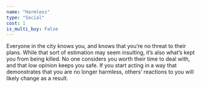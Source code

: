 ```yaml
---
name: "Harmless"
type: "Social"
cost: 1
is_multi_buy: False
---
```


Everyone in the city knows you, and knows that you’re no threat to their plans. While that sort of estimation may seem insulting, it’s also what’s kept you from being killed. No one considers you worth their time to deal with, and that low opinion keeps you safe. If you start acting in a way that demonstrates that you are no longer harmless, others’ reactions to you will likely change as a result.